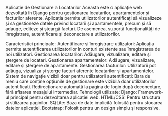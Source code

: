 Aplicație de Gestionare a Locatarilor
Aceasta este o aplicație web dezvoltată în Django pentru gestionarea locatarilor, apartamentelor și facturilor aferente. Aplicația permite utilizatorilor autentificați să vizualizeze și să gestioneze datele privind locatarii și apartamentele, precum și să adauge, editeze și șteargă facturi. De asemenea, suportă funcționalități de înregistrare, autentificare și deconectare a utilizatorilor.

Caracteristici principale:
Autentificare și înregistrare utilizatori: Aplicația permite autentificarea utilizatorilor în conturi existente sau înregistrarea de noi utilizatori.
Gestionarea locatarilor: Adăugare, vizualizare, editare și ștergere de locatari.
Gestionarea apartamentelor: Adăugare, vizualizare, editare și ștergere de apartamente.
Gestionarea facturilor: Utilizatorii pot adăuga, vizualiza și șterge facturi aferente locatarilor și apartamentelor.
Sistem de navigație vizibil doar pentru utilizatorii autentificați: Bara de meniu care conține opțiunile de gestionare este vizibilă doar utilizatorilor autentificați.
Redirecționare automată la pagina de login după deconectare, fără afișarea mesajului intermediar.
Tehnologii utilizate:
Django: Framework-ul principal pentru dezvoltarea aplicației web.
HTML/CSS: Pentru structura și stilizarea paginilor.
SQLite: Baza de date implicită folosită pentru stocarea datelor aplicației.
Bootstrap: Folosit pentru un design simplu și responsive.

